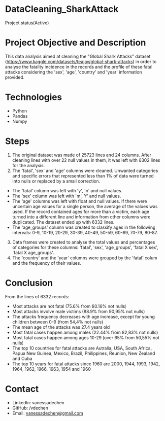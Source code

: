 # DataCleaning_SharkAttack
  Project status(Active)
  
# Project Objective and Description
  This data analysis aimed at cleaning the "Global Shark Attacks" dataset (https://www.kaggle.com/datasets/teajay/global-shark-attacks) in order to analyse the fatality incidence in the records and the profile of these fatal attacks considering the 'sex', 'age', 'country' and 'year' information provided. 
  
# Technologies 
  - Python
  - Pandas
  - Numpy

# Steps
  1. The original dataset was made of 25723 lines and 24 columns. After cleaning lines with over 22 null values in them, it was left with 6302 lines for the analysis.
  2. The 'fatal', 'sex' and 'age' columns were cleaned. Unwanted categories and specific errors that represented less than 1% of data were turned into nulls or replaced by a small correction.
  - The 'fatal' column was left with 'y', 'n' and null values.  
  - The 'sex' column was left with 'm', 'f' and null values. 
  - The 'age' columns was left with float and null values. If there were uncertain age values for a single person, the average of the values was used. If the record contained ages for more than a victim, each age turned into a different line and information from other columns were duplicated. The dataset ended up with 6332 lines.
  - The 'age_groups' column was created to classify ages in the following intervals: 0-9, 10-19, 20-29, 30-39, 40-49, 50-59, 60-69, 70-79, 80-87.
  3. Data frames were created to analyse the total values and percentages of categories for these columns: 'fatal', 'sex', 'age_groups', 'fatal X sex', 'fatal X age_groups'.
  4. The 'country' and the 'year' columns were grouped by the 'fatal' colum and the frequency of their values.   

# Conclusion
  From the lines of 6332 records: 
   - Most attacks are not fatal (75.6% from 90.16% not nulls)
   - Most attacks involve male victims (88.9% from 90,95% not nulls)
   - The attacks frequency decreases with age increase, except for young children between 0-9 (from 54,4% not nulls)
   - The mean age of the attacks was 27.4 years old 
   - Most fatal cases happen among males (22.44% from 82,83% not nulls)
   - Most fatal cases happen among ages 10-29 (over 65% from 50,55% not nulls)
   - The top 10 countries for fatal attacks are Autralia, USA, South Africa, Papua New Guinea, Mexico, Brazil, Philippines, Reunion, New Zealand and Cuba
   - The top 10 years for fatal attacks since 1960 are 2000, 1944, 1993, 1942, 1964, 1962, 1966, 1963, 1954 and 1960
   
# Contact
- LinkedIn: vanessadechen
- GitHub: /vdechen
- Email: vanessadechen@gmail.com
